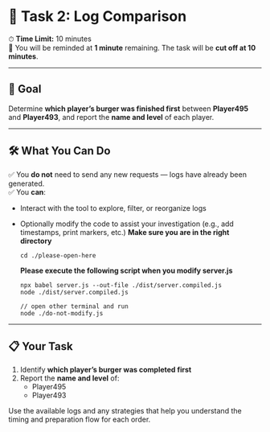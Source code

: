 
# 🧠 Task 2: Log Comparison

⏱ **Time Limit:** 10 minutes  
🧾 You will be reminded at  **1 minute** remaining. The task will be **cut off at 10 minutes**.

---

## 🎯 Goal

Determine **which player’s burger was finished first** between **Player495** and **Player493**, and report the **name and level** of each player.

---

## 🛠 What You Can Do

✅ You **do not** need to send any new requests — logs have already been generated.  
✅ You **can**:
- Interact with the tool to explore, filter, or reorganize logs  
- Optionally modify the code to assist your investigation (e.g., add timestamps, print markers, etc.)
  **Make sure you are in the right directory**
  ```
  cd ./please-open-here
  ```
  **Please execute the following script when you modify server.js**

  ```
  npx babel server.js --out-file ./dist/server.compiled.js
  node ./dist/server.compiled.js

  // open other terminal and run
  node ./do-not-modify.js 
  ```

---

## 📋 Your Task

1. Identify **which player’s burger was completed first**  
2. Report the **name and level** of:
   - Player495
   - Player493

Use the available logs and any strategies that help you understand the timing and preparation flow for each order.


